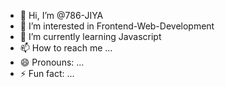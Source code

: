 - 👋 Hi, I’m @786-JIYA
- 👀 I’m interested in Frontend-Web-Development
- 🌱 I’m currently learning Javascript
- 📫 How to reach me ...
- 😄 Pronouns: ...
- ⚡ Fun fact: ...

<!---
786-JIYA/786-JIYA is a ✨ special ✨ repository because its `README.md` (this file) appears on your GitHub profile.
You can click the Preview link to take a look at your changes.
--->
